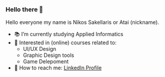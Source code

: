### Hello there 👋

Hello everyone my name is Nikos Sakellaris or Atai (nickname). 

- :books: I’m currently studying Applied Informatics
- :memo: Interested in (online) courses related to:
  - UI/UX Design
  - Graphic Design tools
  - Game Delepoment
- :calling: How to reach me: 
  [LinkedIn Profile](https://www.linkedin.com/in/nikos-sakellaris-b2b3a6223/ "LinkedIn Profile")
